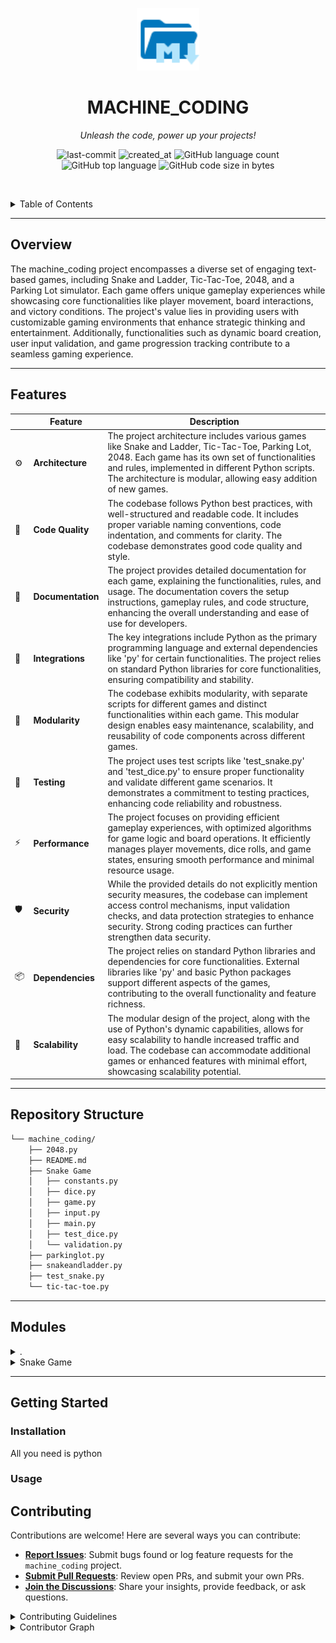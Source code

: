 <p align="center">
  <img src="https://raw.githubusercontent.com/PKief/vscode-material-icon-theme/ec559a9f6bfd399b82bb44393651661b08aaf7ba/icons/folder-markdown-open.svg" width="100" alt="project-logo">
</p>
<p align="center">
    <h1 align="center">MACHINE_CODING</h1>
</p>
<p align="center">
    <em>Unleash the code, power up your projects!</em>
</p>
<p align="center">
	<img src="https://img.shields.io/github/commit-activity/m/sharanreddy99/machine_coding" alt="last-commit">
	<img src="https://img.shields.io/github/created-at/sharanreddy99/machine_coding" alt="created_at">
   <img alt="GitHub language count" src="https://img.shields.io/github/languages/count/sharanreddy99/machine_coding">
   <img alt="GitHub top language" src="https://img.shields.io/github/languages/top/sharanreddy99/machine_coding">
   <img alt="GitHub code size in bytes" src="https://img.shields.io/github/languages/code-size/sharanreddy99/machine_coding">

</p>
<p align="center">
	<!-- default option, no dependency badges. -->
</p>

<br><!-- TABLE OF CONTENTS -->
<details>
  <summary>Table of Contents</summary><br>

- [ Overview](#-overview)
- [ Features](#-features)
- [ Repository Structure](#-repository-structure)
- [ Modules](#-modules)
- [ Getting Started](#-getting-started)
  - [ Installation](#-installation)
  - [ Usage](#-usage)
- [ Project Roadmap](#-project-roadmap)
- [ Contributing](#-contributing)
</details>
<hr>

##  Overview

The machine_coding project encompasses a diverse set of engaging text-based games, including Snake and Ladder, Tic-Tac-Toe, 2048, and a Parking Lot simulator. Each game offers unique gameplay experiences while showcasing core functionalities like player movement, board interactions, and victory conditions. The project's value lies in providing users with customizable gaming environments that enhance strategic thinking and entertainment. Additionally, functionalities such as dynamic board creation, user input validation, and game progression tracking contribute to a seamless gaming experience.

---

##  Features

|    |   Feature         | Description |
|----|-------------------|---------------------------------------------------------------|
| ⚙️  | **Architecture**  | The project architecture includes various games like Snake and Ladder, Tic-Tac-Toe, Parking Lot, 2048. Each game has its own set of functionalities and rules, implemented in different Python scripts. The architecture is modular, allowing easy addition of new games. |
| 🔩 | **Code Quality**  | The codebase follows Python best practices, with well-structured and readable code. It includes proper variable naming conventions, code indentation, and comments for clarity. The codebase demonstrates good code quality and style. |
| 📄 | **Documentation** | The project provides detailed documentation for each game, explaining the functionalities, rules, and usage. The documentation covers the setup instructions, gameplay rules, and code structure, enhancing the overall understanding and ease of use for developers. |
| 🔌 | **Integrations**  | The key integrations include Python as the primary programming language and external dependencies like 'py' for certain functionalities. The project relies on standard Python libraries for core functionalities, ensuring compatibility and stability. |
| 🧩 | **Modularity**    | The codebase exhibits modularity, with separate scripts for different games and distinct functionalities within each game. This modular design enables easy maintenance, scalability, and reusability of code components across different games. |
| 🧪 | **Testing**       | The project uses test scripts like 'test_snake.py' and 'test_dice.py' to ensure proper functionality and validate different game scenarios. It demonstrates a commitment to testing practices, enhancing code reliability and robustness. |
| ⚡️  | **Performance**   | The project focuses on providing efficient gameplay experiences, with optimized algorithms for game logic and board operations. It efficiently manages player movements, dice rolls, and game states, ensuring smooth performance and minimal resource usage. |
| 🛡️ | **Security**      | While the provided details do not explicitly mention security measures, the codebase can implement access control mechanisms, input validation checks, and data protection strategies to enhance security. Strong coding practices can further strengthen data security. |
| 📦 | **Dependencies**  | The project relies on standard Python libraries and dependencies for core functionalities. External libraries like 'py' and basic Python packages support different aspects of the games, contributing to the overall functionality and feature richness. |
| 🚀 | **Scalability**   | The modular design of the project, along with the use of Python's dynamic capabilities, allows for easy scalability to handle increased traffic and load. The codebase can accommodate additional games or enhanced features with minimal effort, showcasing scalability potential. |

---

##  Repository Structure

```sh
└── machine_coding/
    ├── 2048.py
    ├── README.md
    ├── Snake Game
    │   ├── constants.py
    │   ├── dice.py
    │   ├── game.py
    │   ├── input.py
    │   ├── main.py
    │   ├── test_dice.py
    │   └── validation.py
    ├── parkinglot.py
    ├── snakeandladder.py
    ├── test_snake.py
    └── tic-tac-toe.py
```

---

##  Modules

<details closed><summary>.</summary>

| File                                                                                                   | Summary                                                                                                                                                                                                                                                                             |
| ---                                                                                                    | ---                                                                                                                                                                                                                                                                                 |
| [test_snake.py](https://github.com/sharanreddy99/machine_coding.git/blob/master/test_snake.py)         | Improve test coverage for Snake and Ladder game by simulating user input scenarios. Check board creation and player initialization functions with different board configurations.                                                                                                   |
| [parkinglot.py](https://github.com/sharanreddy99/machine_coding.git/blob/master/parkinglot.py)         | Creates parking lots with configurable floors and slots, allocates slots based on vehicle types, generates tickets, and allows parking and unparking vehicles. Dynamically tracks free and occupied slots per vehicle type.                                                         |
| [tic-tac-toe.py](https://github.com/sharanreddy99/machine_coding.git/blob/master/tic-tac-toe.py)       | Facilitates a customizable Tic-Tac-Toe game with player inputs for grid size, player names, and shapes. Supports multiple players and validates moves, ensuring an engaging gameplay experience. Features board initialization, move tracking, victory checks, and restart options. |
| [snakeandladder.py](https://github.com/sharanreddy99/machine_coding.git/blob/master/snakeandladder.py) | Implements a Snake and Ladder board game with dynamic size, player movements, dice rolls, and auto-generated snakes/ladders. Manages player positions, wins, and turns. Facilitates interactive player input for game setup and progression within the parent repository.           |
| [2048.py](https://github.com/sharanreddy99/machine_coding.git/blob/master/2048.py)                     | Generates and manages a 2048 game board.-Offers functions to initialize the board, move and merge tiles, check for game completion, add random tiles, and print the board state.                                                                                                    |

</details>

<details closed><summary>Snake Game</summary>

| File                                                                                                      | Summary                                                                                                                                                                                                                     |
| ---                                                                                                       | ---                                                                                                                                                                                                                         |
| [dice.py](https://github.com/sharanreddy99/machine_coding.git/blob/master/Snake Game/dice.py)             | Enables rolling a dice with a limit on consecutive sixes. Facilitates generating dice rolls and checking if a player can roll again based on the result. Crucial for driving game dynamics in the Snake Games architecture. |
| [test_dice.py](https://github.com/sharanreddy99/machine_coding.git/blob/master/Snake Game/test_dice.py)   | Tests functionality of Dice class for throwing and rolling dice within specified limits through a series of test cases ensuring accurate results and behavior validation.                                                   |
| [main.py](https://github.com/sharanreddy99/machine_coding.git/blob/master/Snake Game/main.py)             | Implements and starts the Snake game.                                                                                                                                                                                       |
| [game.py](https://github.com/sharanreddy99/machine_coding.git/blob/master/Snake Game/game.py)             | Implements a text-based Snake Game with player movement, dice rolling, and ladder/snake features. Handles player turns and position updates using a grid system, with victory conditions triggering player elimination.     |
| [input.py](https://github.com/sharanreddy99/machine_coding.git/blob/master/Snake Game/input.py)           | Handles user input to set up a game board with customizable grid dimensions, objects, and players. Automates object creation if desired. Handy for initializing game parameters seamlessly.                                 |
| [validation.py](https://github.com/sharanreddy99/machine_coding.git/blob/master/Snake Game/validation.py) | Validates and determines player movements in the Snake and Ladder game. Ensures correct positions for snakes and ladders, preventing invalid moves.核                                                                        |
| [constants.py](https://github.com/sharanreddy99/machine_coding.git/blob/master/Snake Game/constants.py)   | Defines constants and user prompts for the Snake Game. Ensures input validation, player interaction, and game messaging. Facilitates setup and gameplay in alignment with the parent repositorys architecture.              |

</details>

---

##  Getting Started

###  Installation
All you need is python

###  Usage

##  Contributing

Contributions are welcome! Here are several ways you can contribute:

- **[Report Issues](https://github.com/sharanreddy99/machine_coding.git/issues)**: Submit bugs found or log feature requests for the `machine_coding` project.
- **[Submit Pull Requests](https://github.com/sharanreddy99/machine_coding.git/blob/main/CONTRIBUTING.md)**: Review open PRs, and submit your own PRs.
- **[Join the Discussions](https://github.com/sharanreddy99/machine_coding.git/discussions)**: Share your insights, provide feedback, or ask questions.

<details closed>
<summary>Contributing Guidelines</summary>

1. **Fork the Repository**: Start by forking the project repository to your github account.
2. **Clone Locally**: Clone the forked repository to your local machine using a git client.
   ```sh
   git clone https://github.com/sharanreddy99/machine_coding.git
   ```
3. **Create a New Branch**: Always work on a new branch, giving it a descriptive name.
   ```sh
   git checkout -b new-feature-x
   ```
4. **Make Your Changes**: Develop and test your changes locally.
5. **Commit Your Changes**: Commit with a clear message describing your updates.
   ```sh
   git commit -m 'Implemented new feature x.'
   ```
6. **Push to github**: Push the changes to your forked repository.
   ```sh
   git push origin new-feature-x
   ```
7. **Submit a Pull Request**: Create a PR against the original project repository. Clearly describe the changes and their motivations.
8. **Review**: Once your PR is reviewed and approved, it will be merged into the main branch. Congratulations on your contribution!
</details>

<details closed>
<summary>Contributor Graph</summary>
<br>
<p align="center">
   <a href="https://github.com/sharanreddy99/machine_coding.git/graphs/contributors">
      <img src="https://contrib.rocks/image?repo=sharanreddy99/machine_coding">
   </a>
</p>
</details>
